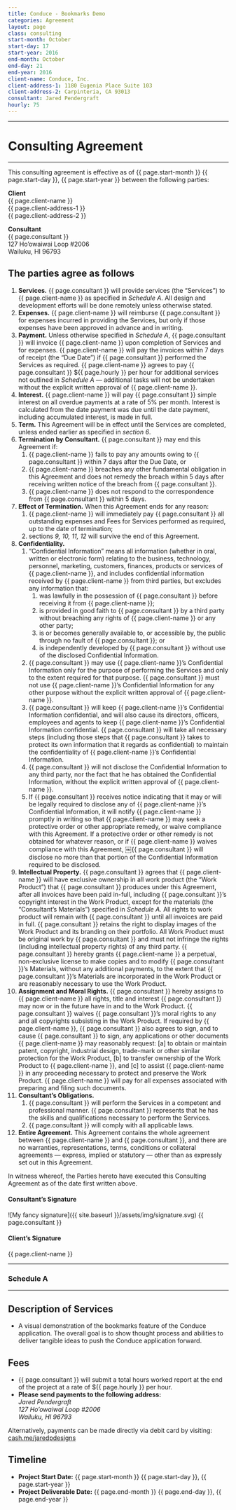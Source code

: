 ```yaml
---
title: Conduce - Bookmarks Demo
categories: Agreement
layout: page
class: consulting
start-month: October
start-day: 17
start-year: 2016
end-month: October
end-day: 21
end-year: 2016
client-name: Conduce, Inc.
client-address-1: 1180 Eugenia Place Suite 103
client-address-2: Carpinteria, CA 93013
consultant: Jared Pendergraft
hourly: 75
---
```


***

# Consulting Agreement

***

This consulting agreement is effective as of {{ page.start-month }} {{ page.start-day }}, {{ page.start-year }} between the following parties:

**Client**  
{{ page.client-name }}  
{{ page.client-address-1 }}  
{{ page.client-address-2 }}

**Consultant**  
{{ page.consultant }}  
127 Ho’owaiwai Loop #2006  
Wailuku, HI 96793

## The parties agree as follows

1. **Services.** {{ page.consultant }} will provide services (the “Services”) to {{ page.client-name }} as specified in *Schedule A.* All design and development efforts will be done remotely unless otherwise stated.
2. **Expenses.** {{ page.client-name }} will reimburse {{ page.consultant }} for expenses incurred in providing the Services, but only if those expenses have been approved in advance and in writing.
3. **Payment.** Unless otherwise specified in *Schedule A*, {{ page.consultant }} will invoice {{ page.client-name }} upon completion of Services and for expenses. {{ page.client-name }} will pay the invoices within 7 days of receipt (the “Due Date”) if {{ page.consultant }} performed the Services as required. {{ page.client-name }} agrees to pay {{ page.consultant }} ${{ page.hourly }} per hour for additional services not outlined in *Schedule A* — additional tasks will not be undertaken without the explicit written approval of {{ page.client-name }}.
4. **Interest.** {{ page.client-name }} will pay {{ page.consultant }} simple interest on all overdue payments at a rate of 5% per month. Interest is calculated from the date payment was due until the date payment, including accumulated interest, is made in full.
5. **Term.** This Agreement will be in effect until the Services are completed, unless ended earlier as specified in *section 6*.
6. **Termination by Consultant.** {{ page.consultant }} may end this Agreement if:
	1. {{ page.client-name }} fails to pay any amounts owing to {{ page.consultant }} within 7 days after the Due Date, or
	2. {{ page.client-name }} breaches any other fundamental obligation in this Agreement and does not remedy the breach within 5 days after receiving written notice of the breach from {{ page.consultant }}.
	3. {{ page.client-name }} does not respond to the correspondence from {{ page.consultant }} within 5 days.
7. **Effect of Termination.** When this Agreement ends for any reason:
	1. {{ page.client-name }} will immediately pay {{ page.consultant }} all outstanding expenses and Fees for Services performed as required, up to the date of termination;
	2. sections *9, 10, 11, 12* will survive the end of this Agreement.
8. **Confidentiality.**
	1. “Confidential Information” means all information (whether in oral, written or electronic form) relating to the business, technology, personnel, marketing, customers, finances, products or services of {{ page.client-name }}, and includes confidential information received by {{ page.client-name }} from third parties, but excludes any information that:
		1. was lawfully in the possession of {{ page.consultant }} before receiving it from {{ page.client-name }};
		2. is provided in good faith to {{ page.consultant }} by a third party without breaching any rights of {{ page.client-name }} or any other party;
		3. is or becomes generally available to, or accessible by, the public through no fault of {{ page.consultant }}; or
		4. is independently developed by {{ page.consultant }} without use of the disclosed Confidential Information.
	2. {{ page.consultant }} may use {{ page.client-name }}’s Confidential Information only for the purpose of performing the Services and only to the extent required for that purpose. {{ page.consultant }} must not use {{ page.client-name }}’s Confidential Information for any other purpose without the explicit written approval of {{ page.client-name }}.
	3. {{ page.consultant }} will keep {{ page.client-name }}’s Confidential Information confidential, and will also cause its directors, officers, employees and agents to keep {{ page.client-name }}’s Confidential Information confidential. {{ page.consultant }} will take all necessary steps (including those steps that {{ page.consultant }} takes to protect its own information that it regards as confidential) to maintain the confidentiality of {{ page.client-name }}’s Confidential Information.
	4. {{ page.consultant }} will not disclose the Confidential Information to any third party, nor the fact that he has obtained the Confidential Information, without the explicit written approval of {{ page.client-name }}.
	5. If {{ page.consultant }} receives notice indicating that it may or will be legally required to disclose any of {{ page.client-name }}’s Confidential Information, it will notify {{ page.client-name }} promptly in writing so that {{ page.client-name }} may seek a protective order or other appropriate remedy, or waive compliance with this Agreement. If a protective order or other remedy is not obtained for whatever reason, or if {{ page.client-name }} waives compliance with this Agreement, ￼{{ page.consultant }} will disclose no more than that portion of the Confidential Information required to be disclosed.
9. **Intellectual Property.** {{ page.consultant }} agrees that {{ page.client-name }} will have exclusive ownership in all work product (the “Work Product”) that {{ page.consultant }} produces under this Agreement, after all invoices have been paid in-full, including {{ page.consultant }}’s copyright interest in the Work Product, except for the materials (the “Consultant’s Materials”) specified in *Schedule A.* All rights to work product will remain with {{ page.consultant }} until all invoices are paid in full. {{ page.consultant }} retains the right to display images of the Work Product and its branding on their portfolio. All Work Product must be original work by {{ page.consultant }} and must not infringe the rights (including intellectual property rights) of any third party. {{ page.consultant }} hereby grants {{ page.client-name }} a perpetual, non-exclusive license to make copies and to modify {{ page.consultant }}’s Materials, without any additional payments, to the extent that {{ page.consultant }}’s Materials are incorporated in the Work Product or are reasonably necessary to use the Work Product.
10. **Assignment and Moral Rights.** {{ page.consultant }} hereby assigns to {{ page.client-name }} all rights, title and interest {{ page.consultant }} may now or in the future have in and to the Work Product. {{ page.consultant }} waives {{ page.consultant }}’s moral rights to any and all copyrights subsisting in the Work Product. If required by {{ page.client-name }}, {{ page.consultant }} also agrees to sign, and to cause {{ page.consultant }} to sign, any applications or other documents {{ page.client-name }} may reasonably request: [a] to obtain or maintain patent, copyright, industrial design, trade-mark or other similar protection for the Work Product, [b] to transfer ownership of the Work Product to {{ page.client-name }}, and [c] to assist {{ page.client-name }} in any proceeding necessary to protect and preserve the Work Product. {{ page.client-name }} will pay for all expenses associated with preparing and filing such documents.
11. **Consultant’s Obligations.**
	1. {{ page.consultant }} will perform the Services in a competent and professional manner. {{ page.consultant }} represents that he has the skills and qualifications necessary to perform the Services.
	2. {{ page.consultant }} will comply with all applicable laws.
12. **Entire Agreement.** This Agreement contains the whole agreement between {{ page.client-name }} and {{ page.consultant }}, and there are no warranties, representations, terms, conditions or collateral agreements — express, implied or statutory — other than as expressly set out in this Agreement.

In witness whereof, the Parties hereto have executed this Consulting Agreement as of the date first written above.

#### Consultant’s Signature

![My fancy signature]({{ site.baseurl }}/assets/img/signature.svg)
{{ page.consultant }}

#### Client’s Signature

{{ page.client-name }}

***

### Schedule A

***

## Description of Services  

- A visual demonstration of the bookmarks feature of the Conduce application. The overall goal is to show thought process and abilities to deliver tangible ideas to push the Conduce application forward.

## Fees

- {{ page.consultant }} will submit a total hours worked report at the end of the project at a rate of ${{ page.hourly }} per hour.
- **Please send payments to the following address:**  
*Jared Pendergraft  
127 Ho’owaiwai Loop #2006  
Wailuku, HI 96793*

Alternatively, payments can be made directly via debit card by visiting: [cash.me/jaredpdesigns](https://cash.me/$jaredpdesigns)

## Timeline

- **Project Start Date:** {{ page.start-month }} {{ page.start-day }}, {{ page.start-year }}
- **Project Deliverable Date:** {{ page.end-month }} {{ page.end-day }}, {{ page.end-year }}